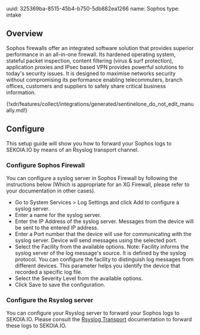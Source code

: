 uuid: 325369ba-8515-45b4-b750-5db882ea1266
name: Sophos
type: intake

## Overview
Sophos firewalls offer an integrated software solution that provides superior performance in an all-in-one firewall. Its hardened operating system, stateful packet inspection, content filtering (virus & surf protection), application proxies and IPsec based VPN provides powerful solutions to today's security issues. It is designed to maximise networks security without compromising its performance enabling telecommuters, branch offices, customers and suppliers to safely share critical business information.


{!xdr/features/collect/integrations/generated/sentinelone_do_not_edit_manually.md!}

## Configure

This setup guide will show you how to forward your Sophos logs
to SEKOIA.IO by means of an Rsyslog transport channel.

### Configure Sophos Firewall
You can configure a syslog server in Sophos Firewall by following the instructions below (Which is appropriate for an XG Firewall, please refer to your documentation in other cases).

- Go to System Services > Log Settings and click Add to configure a syslog server.
- Enter a name for the syslog server.
- Enter the IP Address of the syslog server. Messages from the device will be sent to the entered IP address.
- Enter a Port number that the device will use for communicating with the syslog server. Device will send messages using the selected port.
- Select the Facility from the available options. Note: Facility informs the syslog server of the log message's source. It is defined by the syslog protocol. You can configure the facility to distinguish log messages from different devices. This parameter helps you identify the device that recorded a specific log file.
- Select the Severity Level from the available options.
- Click Save to save the configuration.

### Configure the Rsyslog server
You can configure your Rsyslog server to forward your Sophos logs to SEKOIA.IO. Please consult the [Rsyslog Transport](../../../data_collection/ingestion_methods/rsyslog/) documentation to forward these logs to SEKOIA.IO.

